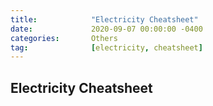 ```yaml
---
title:            "Electricity Cheatsheet"
date:             2020-09-07 00:00:00 -0400
categories:       Others
tag:              [electricity, cheatsheet]
---
```


## Electricity Cheatsheet
<script src="https://gist.github.com/percyvega/8f96bc850c6e85b9242925e6d3c267b5.js"></script>